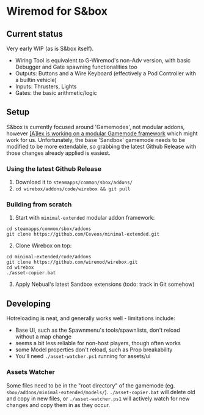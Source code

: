 # Wiremod for S&box

## Current status

Very early WIP (as is S&box itself).

- Wiring Tool is equivalent to G-Wiremod's non-Adv version, with basic Debugger and Gate spawning functionalities too
- Outputs: Buttons and a Wire Keyboard (effectively a Pod Controller with a builtin vehicle)
- Inputs: Thrusters, Lights
- Gates: the basic arithmetic/logic

## Setup

S&box is currently focused around 'Gamemodes', not modular addons,
however [[A]lex is working on a modular Gamemode framework](https://github.com/Ceveos/minimal-extended) which might work for us.
Unfortunately, the base 'Sandbox' gamemode needs to be modified to be more extendable, so grabbing the latest Github Release with those changes already applied is easiest.

### Using the latest Github Release

1. Download it to `steamapps/common/sbox/addons/`
2. `cd wirebox/addons/code/wirebox && git pull`


### Building from scratch

1. Start with `minimal-extended` modular addon framework:
```
cd steamapps/common/sbox/addons
git clone https://github.com/Ceveos/minimal-extended.git
```
2. Clone Wirebox on top:
```
cd minimal-extended/code/addons
git clone https://github.com/wiremod/wirebox.git
cd wirebox
./asset-copier.bat
```
3. Apply Nebual's latest Sandbox extensions (todo: track in Git somehow)


## Developing

Hotreloading is neat, and generally works well - limitations include:
- Base UI, such as the Spawnmenu's tools/spawnlists, don't reload without a map change
- seems a bit less reliable for non-host players, though often works
- some Model properties don't reload, such as Prop breakability
- You'll need `./asset-watcher.ps1` running for assets/ui

### Assets Watcher
Some files need to be in the "root directory" of the gamemode (eg. `sbox/addons/minimal-extended/models/`).
`./asset-copier.bat` will delete old and copy in new files, or `./asset-watcher.ps1` will actively watch for new changes and copy them in as they occur.
